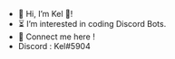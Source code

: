 - 👋 Hi, I’m Kel 🌱!
- ⏳ I’m interested in coding Discord Bots.
- 📜 Connect me here !
- Discord : Kel#5904
